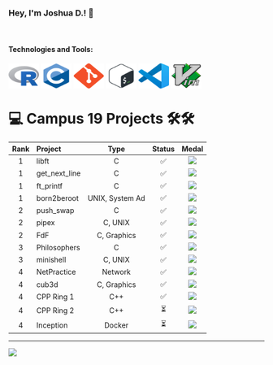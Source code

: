 ### Hey, I'm Joshua D.! 👋
<div  align="left">
  <div style="display: inline_block"><br>
    <h4>Technologies and Tools:</h4>
        <img align="center" alt="c" height="50" width="60" src="https://raw.githubusercontent.com/devicons/devicon/master/icons/r/r-original.svg">
        <img align="center" alt="c" height="50" width="60" src="https://raw.githubusercontent.com/devicons/devicon/master/icons/c/c-original.svg">
        <img align="center" alt="c" height="50" width="60" src="https://raw.githubusercontent.com/devicons/devicon/master/icons/git/git-original.svg">
        <img align="center" alt="c" height="50" width="60" src="https://raw.githubusercontent.com/devicons/devicon/master/icons/bash/bash-original.svg">
        <img align="center" alt="c" height="50" width="60" src="https://github.com/devicons/devicon/blob/master/icons/vscode/vscode-original.svg">
        <img align="center" alt="c" height="50" width="60" src="https://github.com/devicons/devicon/blob/master/icons/vim/vim-original.svg">
  </div>
</div>

<summary><h1>💻 Campus 19 Projects 🛠️🛠️</h1></summary>

| Rank | Project | Type | Status |  Medal |
| :---: | :--- | :---: | :---: | :---: |
| 1 | libft | C |✅ | <img src="https://github.com/byaliego/42-project-badges/blob/main/badges/libftm.png" width="50%">|
| 1 | get_next_line | C | ✅ | <img src="https://github.com/byaliego/42-project-badges/blob/main/badges/get_next_linem.png" width="50%">|
| 1 | ft_printf | C | ✅ | <img src="https://github.com/byaliego/42-project-badges/blob/main/badges/ft_printfe.png" width="50%">|
| 1 | born2beroot | UNIX, System Ad | ✅ | <img src="https://github.com/byaliego/42-project-badges/blob/main/badges/born2berootm.png" width="50%">|
| 2 | push_swap | C | ✅ | <img src="https://github.com/byaliego/42-project-badges/blob/main/badges/push_swapm.png" width="50%">|
| 2 | pipex | C, UNIX | ✅ | <img src="https://github.com/byaliego/42-project-badges/blob/main/badges/pipexn.png" width="50%">|
| 2 | FdF | C, Graphics | ✅ | <img src="https://github.com/byaliego/42-project-badges/blob/main/badges/fdfm.png" width="50%">|
| 3 | Philosophers | C | ✅ | <img src="https://github.com/byaliego/42-project-badges/blob/main/badges/philosophersm.png" width="50%">|
| 3 | minishell | C, UNIX | ✅ | <img src="https://github.com/byaliego/42-project-badges/blob/main/badges/minishelln.png" width="50%">|
| 4 | NetPractice | Network | ✅ | <img src="https://github.com/byaliego/42-project-badges/blob/main/badges/netpracticen.png" width="50%">|
| 4 | cub3d | C, Graphics | ✅ | <img src="https://github.com/byaliego/42-project-badges/blob/main/badges/cub3dn.png" width="50%">|
| 4 | CPP Ring 1 | C++ | ✅ | <img src="https://github.com/byaliego/42-project-badges/blob/main/badges/cppn.png" width="50%">|
| 4 | CPP Ring 2 | C++ | ⏳ | <img src="https://github.com/byaliego/42-project-badges/blob/main/badges/cppn.png" width="50%">|
| 4 | Inception | Docker | ⏳ | <img src="https://github.com/byaliego/42-project-badges/blob/main/badges/inceptionn.png" width="50%">|

---
![](https://komarev.com/ghpvc/?username=jdagz28&color=blue)
